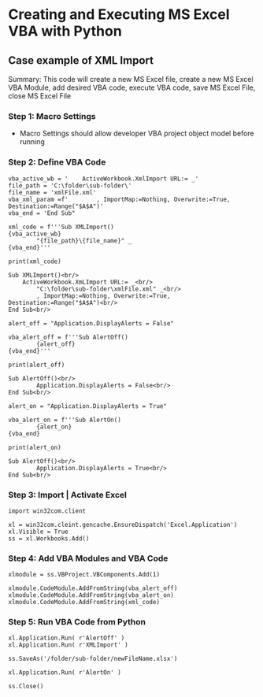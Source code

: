 # Creating and Executing MS Excel VBA with Python
## Case example of XML Import

Summary: 
This code will create a new MS Excel file, create a new MS Excel VBA Module, add desired VBA code, 
execute VBA code, save MS Excel File, close MS Excel File

### Step 1: Macro Settings
- Macro Settings should allow developer VBA project object model before running

### Step 2: Define VBA Code
```
vba_active_wb = '    ActiveWorkbook.XmlImport URL:= _'
file_path = 'C:\folder\sub-folder\'
file_name = 'xmlFile.xml'
vba_xml_param =f'        , ImportMap:=Nothing, Overwrite:=True, Destination:=Range("$A$A")'
vba_end = 'End Sub"

xml_code = f'''Sub XMLImport()
{vba_active_wb}
        "{file_path}\{file_name}" _
{vba_end}'''

print(xml_code)
```

```
Sub XMLImport()<br/>
    ActiveWorkbook.XmLImport URL:= _<br/>   
        "C:\folder\sub-folder\xmlFile.xml" _<br/>
        , ImportMap:=Nothing, Overwrite:=True, Destination:=Range("$A$A")<br/>
End Sub<br/>
```

```
alert_off = "Application.DisplayAlerts = False"

vba_alert_off = f'''Sub AlertOff()
        {alert_off}
{vba_end}'''

print(alert_off)
```

```
Sub AlertOff()<br/>
        Application.DisplayAlerts = False<br/>
End Sub<br/>
```

```
alert_on = "Application.DisplayAlerts = True"

vba_alert_on = f'''Sub AlertOn()
        {alert_on}
{vba_end}

print(alert_on)
```

```
Sub AlertOff()<br/>
        Application.DisplayAlerts = True<br/>
End Sub<br/>
```

### Step 3: Import | Activate Excel
```
import win32com.client

xl = win32com.cleint.gencache.EnsureDispatch('Excel.Application')
xl.Visible = True
ss = xl.Workbooks.Add()
```

### Step 4: Add VBA Modules and VBA Code
```
xlmodule = ss.VBProject.VBComponents.Add(1)

xlmodule.CodeModule.AddFromString(vba_alert_off)
xlmodule.CodeModule.AddFromString(vba_alert_on)
xlmodule.CodeModule.AddFromString(xml_code)
```

### Step 5: Run VBA Code from Python
```
xl.Application.Run( r'AlertOff' )
xl.Application.Run( r'XMLImport' )

ss.SaveAs('/folder/sub-folder/newFileName.xlsx')

xl.Application.Run( r'AlertOn' )

ss.Close()
```
    
